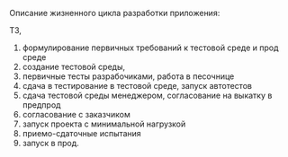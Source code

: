 Описание жизненного цикла разработки приложения:

ТЗ,
1. формулирование первичных требований к тестовой среде и прод среде
2. создание тестовой среды, 
3. первичные тесты разрабочиками, работа в песочнице
4. сдача в тестирование в тестовой среде, запуск автотестов
5. сдача тестовой среды менеджером, согласование на выкатку в предпрод
6. согласование с заказчиком
7. запуск проекта с минимальной нагрузкой
8. приемо-сдаточные испытания
9. запуск в прод.
